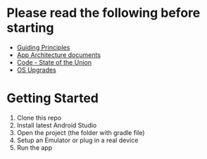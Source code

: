 # Please read the following before starting
* [Guiding Principles](docs/guiding_principles.md)
* [App Architecture documents](https://alaskaair.sharepoint.com/sites/ASICS/CM/CM/Documentation/Forms/AllItems.aspx?id=%2Fsites%2FASICS%2FCM%2FCM%2FDocumentation%2FCustomer%20Android%20App%2FArchitecture)
* [Code - State of the Union](docs/code_state_of_the_union.md)
* [OS Upgrades](docs/OS_upgrades.md)

# Getting Started
1. Clone this repo
1. Install latest Android Studio
1. Open the project (the folder with gradle file)
1. Setup an Emulator or plug in a real device
1. Run the app
